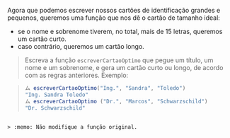 Agora que podemos escrever nossos cartões de identificação grandes e pequenos, queremos uma função que nos dê o cartão de tamanho ideal:

* se o nome e sobrenome tiverem, no total, mais de 15 letras, queremos um cartão curto.
* caso contrário, queremos um cartão longo.

> Escreva a função `escreverCartaoOptimo` que pegue um título, um nome e um sobrenome, e gera um cartão curto ou longo, de acordo com as regras anteriores. Exemplo:

> ``` javascript
> ム escreverCartaoOptimo("Ing.", "Sandra", "Toledo")
> "Ing. Sandra Toledo"
> ム escreverCartaoOptimo ("Dr.", "Marcos", "Schwarzschild")
> "Dr. Schwarzschild" 
```

> :memo: Não modifique a função original.
